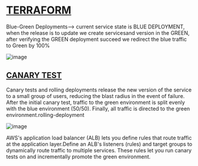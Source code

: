 # <H1><u>TERRAFORM </u></H1>


Blue-Green Deployments--> current service state is BLUE DEPLOYMENT,
when the release is to update we create servicesand version in the GREEN, after verifying the GREEN deployment succeed we redirect the blue traffic to Green by 100%

![image](https://user-images.githubusercontent.com/108336310/236104665-7d4b0e42-e728-457d-bc88-95b37885a985.png)


<H2><u>CANARY TEST </u> </H2>
 Canary tests and rolling deployments release the new version of the service to a small group of users, reducing the blast radius in the event of failure.  After the initial canary test, traffic to the green environment is split evenly with the blue environment (50/50). Finally, all traffic is directed to the green environment.rolling-deployment

![image](https://user-images.githubusercontent.com/108336310/236104750-bd48b52a-944e-4005-ab1f-480edde0d62d.png)


AWS's application load balancer (ALB) lets you define rules that route traffic at the application layer.Define an ALB's listeners (rules) and target groups to dynamically route traffic to multiple services. These rules let you run canary tests on and incrementally promote the green environment.
